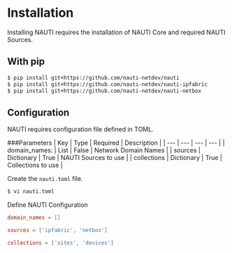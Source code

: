 # Installation
Installing NAUTI requires the installation of NAUTI Core and required NAUTI Sources.

## With pip
```bash
$ pip install git+https://github.com/nauti-netdev/nauti
$ pip install git+https://github.com/nauti-netdev/nauti-ipfabric
$ pip install git+https://github.com/nauti-netdev/nauti-netbox
```

## Configuration
NAUTI requires configuration file defined in TOML.

###Parameters
| Key | Type | Required | Description |
| --- | --- | --- | --- |
| domain_names: | List | False | Network Domain Names |
| sources | Dictionary | True | NAUTI Sources to use |
| collections | Dictionary | True | Collections to use |

Create the `nauti.toml` file.
```bash
$ vi nauti.toml
```

Define NAUTI Configuration
```toml
domain_names = []

sources = ['ipfabric', 'netbox']

collections = ['sites', 'devices']
```
